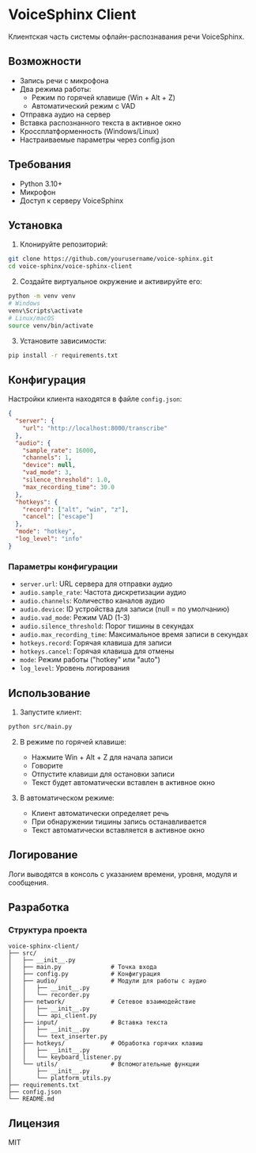 # VoiceSphinx Client

Клиентская часть системы офлайн-распознавания речи VoiceSphinx.

## Возможности

- Запись речи с микрофона
- Два режима работы:
  - Режим по горячей клавише (Win + Alt + Z)
  - Автоматический режим с VAD
- Отправка аудио на сервер
- Вставка распознанного текста в активное окно
- Кроссплатформенность (Windows/Linux)
- Настраиваемые параметры через config.json

## Требования

- Python 3.10+
- Микрофон
- Доступ к серверу VoiceSphinx

## Установка

1. Клонируйте репозиторий:
```bash
git clone https://github.com/yourusername/voice-sphinx.git
cd voice-sphinx/voice-sphinx-client
```

2. Создайте виртуальное окружение и активируйте его:
```bash
python -m venv venv
# Windows
venv\Scripts\activate
# Linux/macOS
source venv/bin/activate
```

3. Установите зависимости:
```bash
pip install -r requirements.txt
```

## Конфигурация

Настройки клиента находятся в файле `config.json`:

```json
{
  "server": {
    "url": "http://localhost:8000/transcribe"
  },
  "audio": {
    "sample_rate": 16000,
    "channels": 1,
    "device": null,
    "vad_mode": 3,
    "silence_threshold": 1.0,
    "max_recording_time": 30.0
  },
  "hotkeys": {
    "record": ["alt", "win", "z"],
    "cancel": ["escape"]
  },
  "mode": "hotkey",
  "log_level": "info"
}
```

### Параметры конфигурации

- `server.url`: URL сервера для отправки аудио
- `audio.sample_rate`: Частота дискретизации аудио
- `audio.channels`: Количество каналов аудио
- `audio.device`: ID устройства для записи (null = по умолчанию)
- `audio.vad_mode`: Режим VAD (1-3)
- `audio.silence_threshold`: Порог тишины в секундах
- `audio.max_recording_time`: Максимальное время записи в секундах
- `hotkeys.record`: Горячая клавиша для записи
- `hotkeys.cancel`: Горячая клавиша для отмены
- `mode`: Режим работы ("hotkey" или "auto")
- `log_level`: Уровень логирования

## Использование

1. Запустите клиент:
```bash
python src/main.py
```

2. В режиме по горячей клавише:
   - Нажмите Win + Alt + Z для начала записи
   - Говорите
   - Отпустите клавиши для остановки записи
   - Текст будет автоматически вставлен в активное окно

3. В автоматическом режиме:
   - Клиент автоматически определяет речь
   - При обнаружении тишины запись останавливается
   - Текст автоматически вставляется в активное окно

## Логирование

Логи выводятся в консоль с указанием времени, уровня, модуля и сообщения.

## Разработка

### Структура проекта

```
voice-sphinx-client/
├── src/
│   ├── __init__.py
│   ├── main.py              # Точка входа
│   ├── config.py            # Конфигурация
│   ├── audio/               # Модули для работы с аудио
│   │   ├── __init__.py
│   │   └── recorder.py
│   ├── network/             # Сетевое взаимодействие
│   │   ├── __init__.py
│   │   └── api_client.py
│   ├── input/               # Вставка текста
│   │   ├── __init__.py
│   │   └── text_inserter.py
│   ├── hotkeys/             # Обработка горячих клавиш
│   │   ├── __init__.py
│   │   └── keyboard_listener.py
│   └── utils/               # Вспомогательные функции
│       ├── __init__.py
│       └── platform_utils.py
├── requirements.txt
├── config.json
└── README.md
```

## Лицензия

MIT 